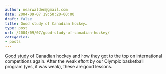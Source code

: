 ```yaml
---
author: nearwalden@gmail.com
date: 2004-09-07 19:50:20+00:00
draft: false
title: Good study of Canadian hockey…
type: post
url: /2004/09/07/good-study-of-canadian-hockey/
categories:
- posts
---
```


[Good study ](//www.blogmaverick.com/entry/4856420218675053/")of Canadian hockey and how they got to the top on international competitions again.  After the weak effort by our Olympic basketball program (yes, it was weak), these are good lessons.



